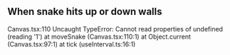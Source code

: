 ## When snake hits up or down walls

Canvas.tsx:110 Uncaught TypeError: Cannot read properties of undefined (reading '1')
at moveSnake (Canvas.tsx:110:1)
at Object.current (Canvas.tsx:97:1)
at tick (useInterval.ts:16:1)

